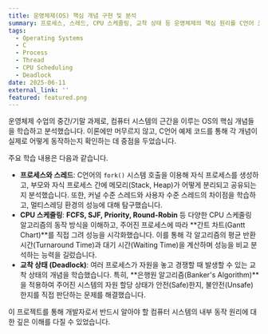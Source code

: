```yaml
---
title: 운영체제(OS) 핵심 개념 구현 및 분석
summary: 프로세스, 스레드, CPU 스케줄링, 교착 상태 등 운영체제의 핵심 원리를 C언어 코드 구현과 이론 분석을 통해 깊이 있게 학습한 프로젝트입니다.
tags:
  - Operating Systems
  - C
  - Process
  - Thread
  - CPU Scheduling
  - Deadlock
date: 2025-06-11
external_link: ''
featured: featured.png
---
```

운영체제 수업의 중간/기말 과제로, 컴퓨터 시스템의 근간을 이루는 OS의 핵심 개념들을 학습하고 분석했습니다. 이론에만 머무르지 않고, C언어 예제 코드를 통해 각 개념이 실제로 어떻게 동작하는지 확인하는 데 중점을 두었습니다.

주요 학습 내용은 다음과 같습니다.
* **프로세스와 스레드**: C언어의 `fork()` 시스템 호출을 이용해 자식 프로세스를 생성하고, 부모와 자식 프로세스 간에 메모리(Stack, Heap)가 어떻게 분리되고 공유되는지 분석했습니다. 또한, 커널 수준 스레드와 사용자 수준 스레드의 차이점을 학습하고, 멀티스레딩 환경의 성능에 대해 탐구했습니다.
* **CPU 스케줄링**: **FCFS, SJF, Priority, Round-Robin** 등 다양한 CPU 스케줄링 알고리즘의 동작 방식을 이해하고, 주어진 프로세스에 따라 **간트 차트(Gantt Chart)**를 직접 그려 성능을 시각화했습니다. 이를 통해 각 알고리즘의 평균 반환 시간(Turnaround Time)과 대기 시간(Waiting Time)을 계산하며 성능을 비교 분석하는 능력을 길렀습니다.
* **교착 상태 (Deadlock)**: 여러 프로세스가 자원을 놓고 경쟁할 때 발생할 수 있는 교착 상태의 개념을 학습했습니다. 특히, **은행원 알고리즘(Banker's Algorithm)**을 적용하여 주어진 시스템의 자원 할당 상태가 안전(Safe)한지, 불안전(Unsafe)한지를 직접 판단하는 문제를 해결했습니다.

이 프로젝트를 통해 개발자로서 반드시 알아야 할 컴퓨터 시스템의 내부 동작 원리에 대한 깊은 이해를 다질 수 있었습니다.